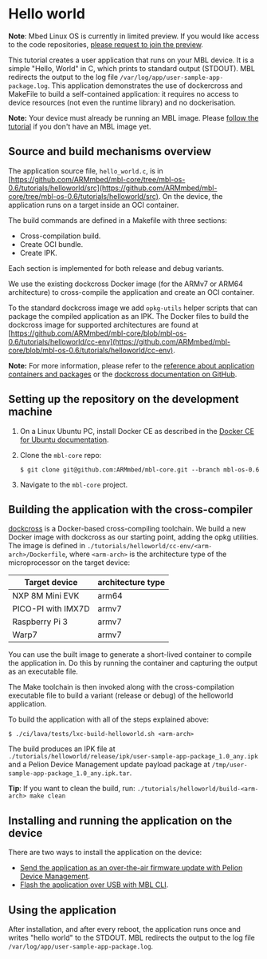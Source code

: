 # Hello world

<span class="notes">**Note**: Mbed Linux OS is currently in limited preview. If you would like access to the code repositories, [please request to join the preview](https://os.mbed.com/linux-os/).</span>

This tutorial creates a user application that runs on your MBL device. It is a simple "Hello, World" in C, which prints to standard output (STDOUT). MBL redirects the output to the log file `/var/log/app/user-sample-app-package.log`. This application demonstrates the use of dockercross and MakeFile to build a self-contained application: it requires no access to device resources (not even the runtime library) and no dockerisation.

<span class="notes">**Note:** Your device must already be running an MBL image. Please [follow the tutorial](../first-image/index.html) if you don't have an MBL image yet.</span>

## Source and build mechanisms overview

The application source file, `hello_world.c`, is in [https://github.com/ARMmbed/mbl-core/tree/mbl-os-0.6/tutorials/helloworld/src](https://github.com/ARMmbed/mbl-core/tree/mbl-os-0.6/tutorials/helloworld/src). On the device, the application runs on a target inside an OCI container.

The build commands are defined in a Makefile with three sections:

* Cross-compilation build.
* Create OCI bundle.
* Create IPK.

Each section is implemented for both release and debug variants.

We use the existing dockcross Docker image (for the ARMv7 or ARM64 architecture) to cross-compile the application and create an OCI container.

To the standard dockcross image we add `opkg-utils` helper scripts that can package the compiled application as an IPK. The Docker files to build the dockcross image for supported architectures are found at [https://github.com/ARMmbed/mbl-core/blob/mbl-os-0.6/tutorials/helloworld/cc-env](https://github.com/ARMmbed/mbl-core/blob/mbl-os-0.6/tutorials/helloworld/cc-env).

<span class="notes">**Note:** For more information, please refer to the [reference about application containers and packages](../references/application-containers-and-packages.html) or the [dockcross documentation on GitHub](https://github.com/dockcross/dockcross).</span>

## Setting up the repository on the development machine

1. On a Linux Ubuntu PC, install Docker CE as described in the [Docker CE for Ubuntu documentation](https://docs.docker.com/install/linux/docker-ce/ubuntu/).

1. Clone the `mbl-core` repo:

    ```
    $ git clone git@github.com:ARMmbed/mbl-core.git --branch mbl-os-0.6
    ```

1. Navigate to the `mbl-core` project.

## Building the application with the cross-compiler

[dockcross](https://github.com/dockcross/dockcross) is a Docker-based cross-compiling toolchain. We build a new Docker image with dockcross as our starting point, adding the opkg utilities. The image is defined in `./tutorials/helloworld/cc-env/<arm-arch>/Dockerfile`, where `<arm-arch>` is the architecture type of the microprocessor on the target device:

| Target device      | architecture type |
| -------------      | ----------------- |
| NXP 8M Mini EVK    |    arm64          |
| PICO-PI with IMX7D |    armv7          |
| Raspberry Pi 3     |    armv7          |
| Warp7              |    armv7          |

You can use the built image to generate a short-lived container to compile the application in. Do this by running the container and capturing the output as an executable file.

The Make toolchain is then invoked along with the cross-compilation executable file to build a variant (release or debug) of the helloworld application.

To build the application with all of the steps explained above:

```
$ ./ci/lava/tests/lxc-build-helloworld.sh <arm-arch>
```

The build produces an IPK file at `./tutorials/helloworld/release/ipk/user-sample-app-package_1.0_any.ipk` and a Pelion Device Management update payload package at `/tmp/user-sample-app-package_1.0_any.ipk.tar`.

<span class="tips">**Tip**: If you want to clean the build, run: `./tutorials/helloworld/build-<arm-arch> make clean`</span>

## Installing and running the application on the device

There are two ways to install the application on the device:

* [Send the application as an over-the-air firmware update with Pelion Device Management](../update/updating-an-application.html#using-the-manifest-tool).
* [Flash the application over USB with MBL CLI](../update/updating-an-application.html#using-mbl-cli).

## Using the application

After installation, and after every reboot, the application runs once and writes "hello world" to the STDOUT. MBL redirects the output to the log file `/var/log/app/user-sample-app-package.log`.
